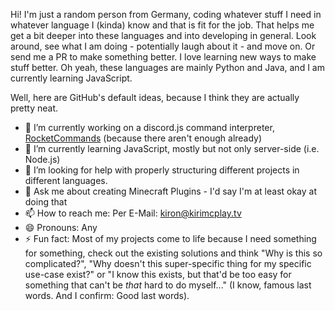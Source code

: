 Hi!
I'm just a random person from Germany, coding whatever stuff I need in whatever language I (kinda) know and that is fit for the job.
That helps me get a bit deeper into these languages and into developing in general.
Look around, see what I am doing - potentially laugh about it - and move on.
Or send me a PR to make something better.
I love learning new ways to make stuff better.
Oh yeah, these languages are mainly Python and Java, and I am currently learning JavaScript.

Well, here are GitHub's default ideas, because I think they are actually pretty neat.

- 🔭 I’m currently working on a discord.js command interpreter, [RocketCommands](https://github.com/kiriDevs/RocketCommands) (because there aren't enough already)
- 🌱 I’m currently learning JavaScript, mostly but not only server-side (i.e. Node.js)
- 🤔 I’m looking for help with properly structuring different projects in different languages.
- 💬 Ask me about creating Minecraft Plugins - I'd say I'm at least okay at doing that
- 📫 How to reach me: Per E-Mail: [kiron@kirimcplay.tv](mailto:kiron@kirimcplay.tv)
- 😄 Pronouns: Any
- ⚡ Fun fact: Most of my projects come to life because I need something for something, check out the existing solutions and think "Why is this so complicated?", "Why doesn't this super-specific thing for my specific use-case exist?" or "I know this exists, but that'd be too easy for something that can't be *that* hard to do myself..." (I know, famous last words. And I confirm: Good last words).
